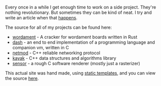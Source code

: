 Every once in a while I get enough time to work on a side project. They're nothing revolutionary. But sometimes they can be kind of neat. I try and write an article when that [happens](../tags/project).

The source for all of my projects can be found here:

* [wordament](https://github.com/rlhunt/wordament) - A cracker for wordament boards written in Rust
* [dash](https://github.com/rlhunt/dash) - an end to end implementation of a programming language and companion vm, written in C
* [netmod](https://github.com/rlhunt/netmod) - C++ reliable networking protocol
* [kayak](https://github.com/rlhunt/kayak) - C++ data structures and algorithms library
* [sensor](https://github.com/rlhunt/sensor) - a rough C software renderer (mostly just a rasterizer)

This actual site was hand made, using [static templates](https://gohugo.io), and you can view the source [here](https://github.com/rlhunt/dreamingofbits).